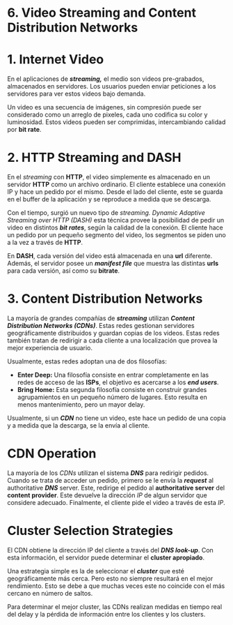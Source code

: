 # 6. Video Streaming and Content Distribution Networks

# 1. Internet Video

En el aplicaciones de *********streaming,********* el medio son videos pre-grabados, almacenados en servidores. Los usuarios pueden enviar peticiones a los servidores para ver estos videos bajo demanda.

Un video es una secuencia de imágenes, sin compresión puede ser considerado como un arreglo de pixeles, cada uno codifica su color y luminosidad. Estos videos pueden ser comprimidas, intercambiando calidad por ****bit rate****.

# 2. HTTP Streaming and DASH

En el *streaming* con ****HTTP****, el video simplemente es almacenado en un servidor ****HTTP**** como un archivo ordinario. El cliente establece una conexión IP y hace un pedido por el mismo. Desde el lado del cliente, este se guarda en el buffer de la aplicación y se reproduce a medida que se descarga.

Con el tiempo, surgió un nuevo tipo de *streaming. Dynamic Adaptive Streaming over HTTP (DASH)* esta técnica provee la posibilidad de pedir un video en distintos *****bit rates*****, según la calidad de la conexión. El cliente hace un pedido por un pequeño segmento del video, los segmentos se piden uno a la vez a través de ****HTTP****. 

En ****DASH****, cada versión del video está almacenada en una ****url**** diferente. Además, el servidor posee un *************manifest file************* que muestra las distintas ****urls**** para cada versión, así como su ****bitrate****.

# 3. Content Distribution Networks

La mayoría de grandes compañías de *********streaming********* utilizan *************************Content Distribution Networks (CDNs)*************************. Estas redes gestionan servidores geográficamente distribuidos y guardan copias de los videos. Estas redes también tratan de redirigir a cada cliente a una localización que provea la mejor experiencia de usuario.

Usualmente, estas redes adoptan una de dos filosofías:

- **********************Enter Deep:********************** Una filosofía consiste en entrar completamente en las redes de acceso de las ****ISPs****, el objetivo es acercarse a los *********end users*********.
- ************************Bring Home:************************ Esta segunda filosofía consiste en construir grandes agrupamientos en un pequeño número de lugares. Esto resulta en menos mantenimiento, pero un mayor delay.

Usualmente, si un ***CDN*** no tiene un video, este hace un pedido de una copia y a medida que la descarga, se la envía al cliente.

# CDN Operation

La mayoría de los *CDNs* utilizan el sistema ***DNS*** para redirigir pedidos. Cuando se trata de acceder un pedido, primero se le envía la *******request******* al authoritative ***DNS*** server. Este, redirige el pedido al ********************authoritative server******************** del ****************content provider****************. Este devuelve la dirección *IP* de algun servidor que considere adecuado. Finalmente, el cliente pide el video a través de esta *IP*.

# Cluster Selection Strategies

El CDN obtiene la dirección IP del cliente a través del ***********DNS look-up***********. Con esta información, el servidor puede determinar el **************cluster apropiado**************.

Una estrategia simple es la de seleccionar el *******cluster******* que esté geográficamente más cerca. Pero esto no siempre resultará en el mejor rendimiento. Esto se debe a que muchas veces este no coincide con el más cercano en número de saltos.

Para determinar el mejor cluster, las CDNs realizan medidas en tiempo real del delay y la pérdida de información entre los clientes y los clusters.